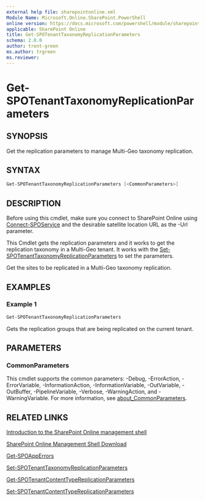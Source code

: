 ```yaml
---
external help file: sharepointonline.xml
Module Name: Microsoft.Online.SharePoint.PowerShell
online version: https://docs.microsoft.com/powershell/module/sharepoint-online/get-spotenanttaxonomyreplicationparameters
applicable: SharePoint Online
title: Get-SPOTenantTaxonomyReplicationParameters
schema: 2.0.0
author: trent-green
ms.author: trgreen
ms.reviewer:
---
```


# Get-SPOTenantTaxonomyReplicationParameters

## SYNOPSIS

Get the replication parameters to manage Multi-Geo taxonomy replication.

## SYNTAX

```powershell
Get-SPOTenantTaxonomyReplicationParameters [<CommonParameters>]
```

## DESCRIPTION

Before using this cmdlet, make sure you connect to SharePoint Online using [Connect-SPOService](Connect-SPOService.md) and the desirable satellite location URL as the -Url parameter.

This Cmdlet gets the replication parameters and it works to get the replication taxonomy in a Multi-Geo tenant.
It works with the [Set-SPOTenantTaxonomyReplicationParameters](Set-SPOTenantTaxonomyReplicationParameters.md) to set the parameters.

Get the sites to be replicated in a Multi-Geo taxonomy replication.

## EXAMPLES

### Example 1

```powershell
Get-SPOTenantTaxonomyReplicationParameters
```

Gets the replication groups that are being replicated on the current tenant.

## PARAMETERS

### CommonParameters

This cmdlet supports the common parameters: -Debug, -ErrorAction, -ErrorVariable, -InformationAction, -InformationVariable, -OutVariable, -OutBuffer, -PipelineVariable, -Verbose, -WarningAction, and -WarningVariable. For more information, see [about_CommonParameters](https://go.microsoft.com/fwlink/?LinkID=113216).

## RELATED LINKS

[Introduction to the SharePoint Online management shell](https://support.office.com/en-us/article/introduction-to-the-sharepoint-online-management-shell-c16941c3-19b4-4710-8056-34c034493429)

[SharePoint Online Management Shell Download](https://www.microsoft.com/en-US/download/details.aspx?id=35588)

[Get-SPOAppErrors](Get-SPOAppErrors.md)

[Set-SPOTenantTaxonomyReplicationParameters](Set-SPOTenantTaxonomyReplicationParameters.md)

[Get-SPOTenantContentTypeReplicationParameters](Get-SPOTenantContentTypeReplicationParameters.md)

[Set-SPOTenantContentTypeReplicationParameters](Set-SPOTenantContentTypeReplicationParameters.md)
